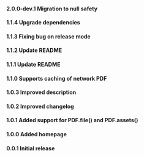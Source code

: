 #### 2.0.0-dev.1  Migration to null safety
#### 1.1.4  Upgrade dependencies
#### 1.1.3  Fixing bug on release mode
#### 1.1.2  Update README
#### 1.1.1  Update README
#### 1.1.0  Supports caching of network PDF
#### 1.0.3  Improved description
#### 1.0.2  Improved changelog
#### 1.0.1  Added support for PDF.file() and PDF.assets()
#### 1.0.0  Added homepage
#### 0.0.1  Initial release
